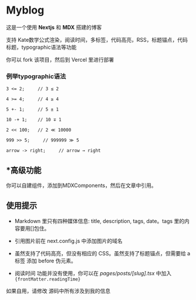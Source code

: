 # Myblog

这是一个使用 **Nextjs** 和 **MDX** 搭建的博客

支持 Kate数学公式渲染，阅读时间，多标签，代码高亮，RSS，标题锚点，代码标题，typographic语法等功能

你可以 fork 该项目，然后到 Vercel 里进行部署

### 例举**typographic**语法

```shell
3 <= 2;     // 3 ≤ 2

4 >= 4;     // 4 ≥ 4

5 +- 1;     // 5 ± 1

10 -+ 1;    // 10 ∓ 1

2 << 100;   // 2 ≪ 10000

999 >> 5;     // 999999 ≫ 5

arrow -> right;     // arrow → right
```

## *高级功能

你可以自建组件，添加到MDXComponents，然后在文章中引用。


## 使用提示

- Markdown 里只有四种媒体信息: title, description, tags, date。tags 里的内容要用[]包住。

- 引用图片前在 next.config.js 中添加图片的域名

- 虽然支持了代码高亮，但没有相应的 CSS。虽然支持了标题锚点，但需要给 a标签 添加 before 伪元素。

- 阅读时间 功能并没有使用，你可以在 _pages/posts/[slug].tsx_ 中加入 `{frontMatter.readingTime}`

如果自用，请修改 源码中所有涉及到我的信息
